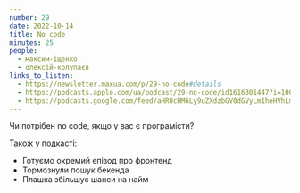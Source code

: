 ```yaml
---
number: 29
date: 2022-10-14
title: No code
minutes: 25
people:
  - максим-іщенко
  - олексій-колупаєв
links_to_listen:
  - https://newsletter.maxua.com/p/29-no-code#details
  - https://podcasts.apple.com/ua/podcast/29-no-code/id1616301447?i=1000582618185
  - https://podcasts.google.com/feed/aHR0cHM6Ly9uZXdzbGV0dGVyLm1heHVhLmNvbS9mZWVk/episode/aHR0cHM6Ly9uZXdzbGV0dGVyLm1heHVhLmNvbS9wLzI5LW5vLWNvZGU?sa=X&ved=0CAUQkfYCahcKEwig3sr5iOX6AhUAAAAAHQAAAAAQAw
---
```


Чи потрібен no code, якщо у вас є програмісти?

Також у подкасті:

- Готуємо окремий епізод про фронтенд 
- Тормознули пошук бекенда
- Плашка збільшує шанси на найм

